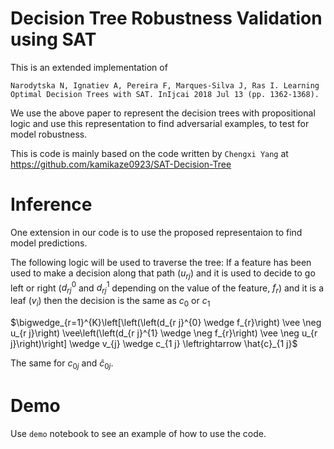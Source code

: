 Decision Tree Robustness Validation using SAT
===
This is an extended implementation of 
```
Narodytska N, Ignatiev A, Pereira F, Marques-Silva J, Ras I. Learning Optimal Decision Trees with SAT. InIjcai 2018 Jul 13 (pp. 1362-1368).
```
We use the above paper to represent the decision trees with propositional logic and use this representation to find adversarial examples, to test for model robustness.

This is code is mainly based on the code written by `Chengxi Yang` at https://github.com/kamikaze0923/SAT-Decision-Tree

Inference
====
One extension in our code is to use the proposed representaion to find model predictions.

The following logic will be used to traverse the tree: If a feature has been used to make a decision along
that path ($u_{rj}$) and it is used to decide to go left or right
($d^0_{rj}$ and $d^1_{rj}$ depending on the value of the feature, $f_r$)
and it is a leaf ($v_i$) then the decision is the same as $c_0$ or $c_1$

$\bigwedge_{r=1}^{K}\left[\left(\left(d_{r j}^{0} \wedge f_{r}\right) \vee \neg u_{r j}\right) \vee\left(\left(d_{r j}^{1} \wedge \neg f_{r}\right) \vee \neg u_{r j}\right)\right] \wedge v_{j} \wedge c_{1 j} \leftrightarrow \hat{c}_{1 j}$

The same for $c_{0 j}$ and $\hat{c}_{0 j}$.

Demo
====
Use `demo` notebook to see an example of how to use the code.

